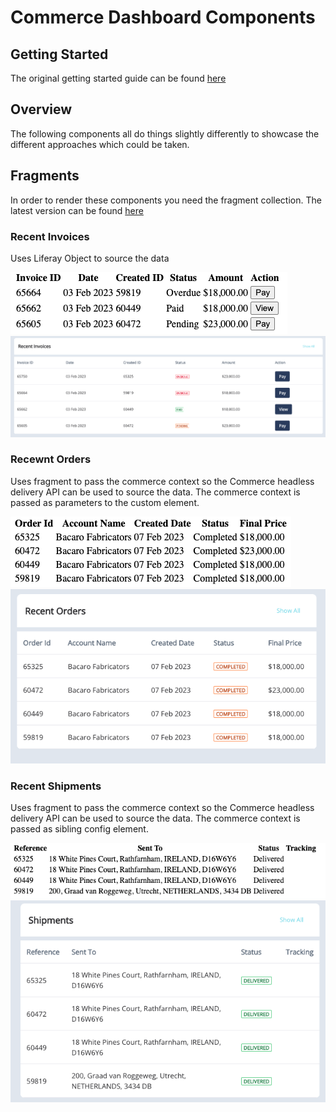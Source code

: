 # Commerce Dashboard Components

## Getting Started
The original getting started guide can be found [here](./getting-started.md)

## Overview

The following components all do things slightly differently to showcase the different approaches which could be taken.

## Fragments

In order to render these components you need the fragment collection. The latest version can be found [here](https://github.com/peterrichards-lr/commerce-dashboard-remote-apps/releases/latest/)

### Recent Invoices

Uses Liferay Object to source the data

![Invoices (raw)](./images/recent-invoices.png)
![Invoices (rendered)](./images/recent-invoices-rendered.png)

### Recewnt Orders

Uses fragment to pass the commerce context so the Commerce headless delivery API can be used to source the data. The commerce context is passed as parameters to the custom element.

![Orders (raw)](./images/recent-orders.png)
![Orders (rendered)](./images/recent-orders-rendered.png)

### Recent Shipments

Uses fragment to pass the commerce context so the Commerce headless delivery API can be used to source the data. The commerce context is passed as sibling config element.

![Shipments (raw)](./images/recent-shipments.png)
![Shipments (rendered)](./images/recent-shipments-rendered.png)
